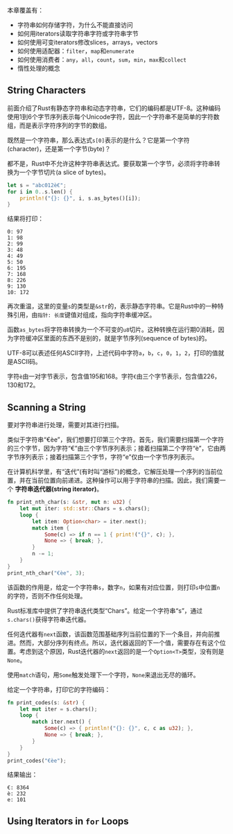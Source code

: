 本章覆盖有：

- 字符串如何存储字符，为什么不能直接访问
- 如何用iterators读取字符串字符或字符串字节
- 如何使用可变iterators修改slices，arrays，vectors
- 如何使用适配器：`filter`，`map`和`enumerate`
- 如何使用消费者：`any`，`all`，`count`，`sum`，`min`，`max`和`collect`
- 惰性处理的概念

## String Characters

前面介绍了Rust有静态字符串和动态字符串，它们的编码都是UTF-8。这种编码使用1到6个字节序列表示每个Unicode字符，因此一个字符串不是简单的字符数组，而是表示字符序列的字节的数组。

既然是一个字符串，那么表达式`s[0]`表示的是什么？它是第一个字符(character)，还是第一个字节(byte)？

都不是，Rust中不允许这种字符串表达式。要获取第一个字节，必须将字符串转换为一个字节切片(a slice of bytes)。

```rust
let s = "abc012è€";
for i in 0..s.len() {
	println!("{}: {}", i, s.as_bytes()[i]);
}
```

结果将打印：

```
0: 97
1: 98
2: 99
3: 48
4: 49
5: 50
6: 195
7: 168
8: 226
9: 130
10: 172
```

再次重温，这里的变量`s`的类型是`&str`的，表示静态字符串。它是Rust中的一种特殊引用，由`指针: 长度`键值对组成，指向字符串缓冲区。

函数`as_bytes`将字符串转换为一个不可变的`u8`切片。这种转换在运行期0消耗，因为字符缓冲区里面的东西不是别的，就是字节序列(sequence of bytes)的。

UTF-8可以表述任何ASCII字符，上述代码中字符`a`，`b`，`c`，`0`，`1`，`2`，打印的值就是ASCII码。

字符`è`由一对字节表示，包含值195和168。字符`€`由三个字节表示，包含值226，130和172。

## Scanning a String

要对字符串进行处理，需要对其进行扫描。

类似于字符串“€èe”，我们想要打印第三个字符。首先，我们需要扫描第一个字符的三个字节，因为字符“€”由三个字节序列表示；接着扫描第二个字符“è”，它由两字节序列表示；接着扫描第三个字节，字符“e”仅由一个字节序列表示。

在计算机科学里，有“迭代”(有时叫“游标”)的概念，它解压处理一个序列的当前位置，并在当前位置向前递进。这种操作可以用于字符串的扫描。因此，我们需要一个 __字符串迭代器(string iterator)__。

```rust
fn print_nth_char(s: &str, mut n: u32) {
    let mut iter: std::str::Chars = s.chars();
    loop {
        let item: Option<char> = iter.next();
        match item {
            Some(c) => if n == 1 { print!("{}", c); },
            None => { break; },
        }
        n -= 1;
    }
}
print_nth_char("€èe", 3);
```

该函数的作用是，给定一个字符串`s`，数字`n`，如果有对应位置，则打印`s`中位置`n`的字符，否则不作任何处理。

Rust标准库中提供了字符串迭代类型“Chars”。给定一个字符串“s”，通过`s.chars()`获得字符串迭代器。

任何迭代器有`next`函数，该函数范围基础序列当前位置的下一个条目，并向前推进。然而，大部分序列有终点。所以，迭代器返回的下一个值，需要存在有这个位置。考虑到这个原因，Rust迭代器的`next`返回的是一个`Option<T>`类型，没有则是`None`。

使用`match`语句，用`Some`触发处理下一个字符，`None`来退出无尽的循环。

给定一个字符串，打印它的字符编码：

```rust
fn print_codes(s: &str) {
	let mut iter = s.chars();
	loop {
		match iter.next() {
			Some(c) => { println!("{}: {}", c, c as u32); },
			None => { break; },
		}
	}
}
print_codes("€èe");
```

结果输出：

```
€: 8364
è: 232
e: 101
```

## Using Iterators in `for` Loops

































































